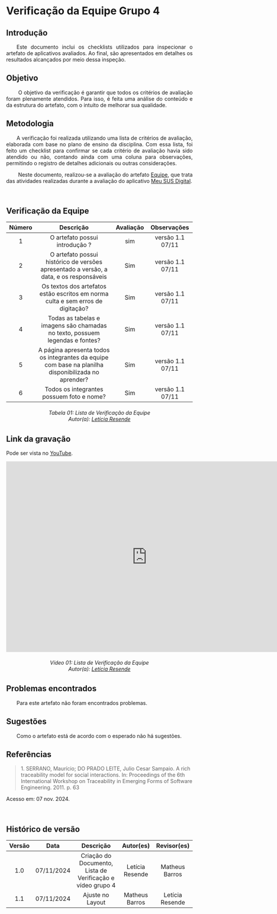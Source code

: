 # Verificação da Equipe Grupo 4

## Introdução 
<p align="justify">&emsp;&emsp;Este documento inclui os checklists utilizados para inspecionar o artefato de aplicativos avaliados. Ao final, são apresentados em detalhes os resultados alcançados por meio dessa inspeção.</p>

## Objetivo

<p align="justify">
&emsp;&emsp; O objetivo da verificação é garantir que todos os critérios de avaliação foram plenamente atendidos. Para isso, é feita uma análise do conteúdo e da estrutura do artefato, com o intuito de melhorar sua qualidade.
</p>

## Metodologia
<p align="justify">
&emsp;&emsp;A verificação foi realizada utilizando uma lista de critérios de avaliação, elaborada com base no plano de ensino da disciplina. Com essa lista, foi feito um checklist para confirmar se cada critério de avaliação havia sido atendido ou não, contando ainda com uma coluna para observações, permitindo o registro de detalhes adicionais ou outras considerações.</p>

<p align="justify">
&emsp;&emsp; Neste documento, realizou-se a avaliação do artefato <a href="https://requisitos-de-software.github.io/2024.2-MeuSUSDigital/" target = "_blank">Equipe</a>, que trata das atividades realizadas durante a avaliação do aplicativo <a href="https://play.google.com/store/apps/details?id=br.gov.datasus.cnsdigital&hl=pt_BR" target = "_blank">Meu SUS Digital</a>.
</p>

<br>

## Verificação da Equipe 


<center>

| Número | Descrição | Avaliação | Observações | 
| :----: | :-------: | :-------: | :--------: | 
| 1 | O artefato possui introdução ?| sim| versão 1.1 07/11 |
| 2 | O artefato possui histórico de versões apresentado a versão, a data, e os responsáveis | Sim |versão 1.1 07/11 |
| 3 | Os textos dos artefatos estão escritos em norma culta e sem erros de digitação? | Sim |versão 1.1 07/11 |
| 4 | Todas as tabelas e imagens são chamadas no texto, possuem legendas e fontes? | Sim | versão 1.1 07/11|
| 5 | A página apresenta todos os integrantes da equipe com base na planilha disponibilizada no aprender? | Sim |versão 1.1 07/11 |
| 6 | Todos os integrantes possuem foto e nome? | Sim |versão 1.1 07/11 |  


</center>

<p align="justify">
<h6 align = "center"> Tabela 01: Lista de Verificação da Equipe 
<br> Autor(a): <a href="https://github.com/LeticiaResende23">Letícia Resende</a></h6>
</p>

## Link da gravação
Pode ser vista no [YouTube](https://youtu.be/oiR9VLdVYHI).</p>

<center>
<iframe width="760" height="515" src="https://www.youtube.com/embed/UGawLqEVE2Y?si=0640c5v7n_e-FkhU" title="YouTube video player" frameborder="0" allow="accelerometer; autoplay; clipboard-write; encrypted-media; gyroscope; picture-in-picture; web-share" referrerpolicy="strict-origin-when-cross-origin" allowfullscreen></iframe>

<p align="justify">
<h6 align = "center"> Vídeo 01: Lista de Verificação da Equipe
<br> Autor(a): <a href="https://github.com/LeticiaResende23">Letícia Resende</a></h6>
</p>
</center>

## Problemas encontrados
<p align="justify">&emsp;&emsp;Para este artefato não foram encontrados problemas.</p>

## Sugestões
<p align="justify">&emsp;&emsp;Como o artefato está de acordo com o esperado não há sugestões.</p>


## Referências

> <p id="1">1. SERRANO, Maurício; DO PRADO LEITE, Julio Cesar Sampaio. A rich traceability model for social interactions. In: Proceedings of the 6th International Workshop on Traceability in Emerging Forms of Software Engineering. 2011. p. 63
   Acesso em: 07 nov. 2024.
</p>

<br>



## Histórico de versão

<center>

| Versão |    Data    |      Descrição       |  Autor(es) | Revisor(es) |
| :----: | :--------: | :------------------: | :-----: | :-----: |
|  1.0   | 07/11/2024 | Criação do Documento, Lista de Verificação e vídeo grupo 4 |  Letícia Resende | Matheus Barros |
|  1.1   | 07/11/2024 | Ajuste no Layout | Matheus Barros | Letícia Resende|

</center>